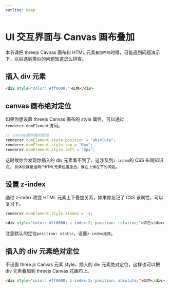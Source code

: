 ```yaml
---
outline: deep
---
```


# UI 交互界面与 Canvas 画布叠加

本节课把 threejs Cavnas 画布和 HTML 元素`叠加布局`时候，可能遇到问题演示下，以后遇到类似的问题知道怎么排查。

## 插入 div 元素

```html
<div style="color: #ff0000;">红色</div>
```

## canvas 画布绝对定位

如果你想设置 threejs Canvas 画布的 style 属性，可以通过`renderer.domElement`访问。

```js
// canvas画布绝对定位
renderer.domElement.style.position = "absolute";
renderer.domElement.style.top = "0px";
renderer.domElement.style.left = "0px";
```

这时候你会发现你插入的 div 元素看不到了，这涉及到`z-index`的 CSS 布局知识点，`具体说就是当两个HTML元素位置重合，谁在上谁在下的问题`。

## 设置 z-index

通过 z-index 改变 HTML 元素上下叠加关系，如果你忘记了 CSS 该属性，可以复习下。

```js
renderer.domElement.style.zIndex = -1;
```

```html
<div style="color: #ff0000; z-index:2; position: relative;">红色</div>
```

注意默认的定位`position: static`，设置`z-index无效`。

## 插入的 div 元素绝对定位

不设置 three.js Canvas 元素 style，插入的 div 元素绝对定位，这样也可以把 div 元素叠加到 threejs Canvas 花画布上。

```html
<div style="color: #ff0000; z-index:2; position: absolute;">红色</div>
```

